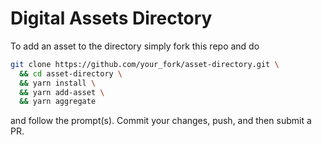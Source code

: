 # Digital Assets Directory #

To add an asset to the directory simply fork this repo and do

```sh
git clone https://github.com/your_fork/asset-directory.git \
  && cd asset-directory \
  && yarn install \
  && yarn add-asset \
  && yarn aggregate
```

and follow the prompt(s).  Commit your changes, push, and then submit a PR.
